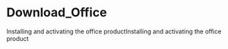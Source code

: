 # Download_Office
Installing and activating the office productInstalling and activating the office product
